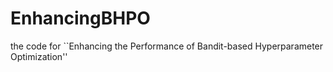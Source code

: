 # EnhancingBHPO
the code for ``Enhancing the Performance of Bandit-based Hyperparameter Optimization''
